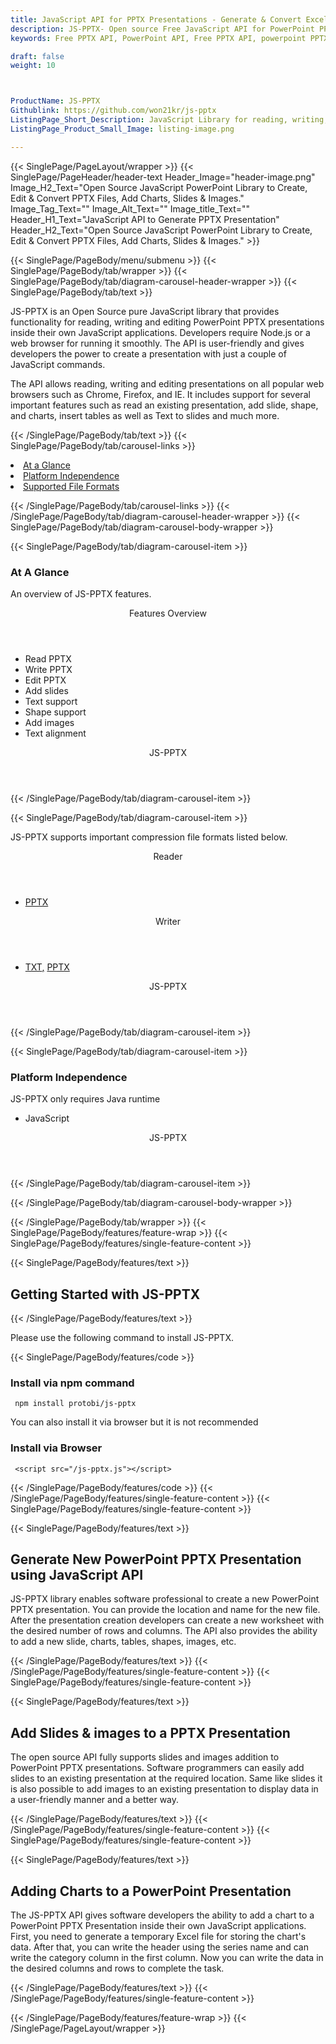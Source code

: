 ```yaml
---
title: JavaScript API for PPTX Presentations - Generate & Convert Excel Files
description: JS-PPTX- Open source Free JavaScript API for PowerPoint PPTX presentations. Generate, Edit & Convert PPTX Files, Add Charts, Slides & Images via JavaScript API.
keywords: Free PPTX API, PowerPoint API, Free PPTX API, powerpoint PPTX library, microsoft office API, Office Open XML, JavaScript PPTX API, JavaScript PPTX, JavaScript presentation API, create PPTX slide, modify PPTX files, add image to presentation, add slides to PPTX, insert Charts in PPTX, Open Source JavaScript Libraries

draft: false
weight: 10



ProductName: JS-PPTX
Githublink: https://github.com/won21kr/js-pptx
ListingPage_Short_Description: JavaScript Library for reading, writing, editing PowerPoint PPTX presentation inside web applications.
ListingPage_Product_Small_Image: listing-image.png 

---
```


{{< SinglePage/PageLayout/wrapper >}}
{{< SinglePage/PageHeader/header-text
Header_Image="header-image.png"
Image_H2_Text="Open Source JavaScript PowerPoint Library to Create, Edit & Convert PPTX Files, Add Charts, Slides & Images."
Image_Tag_Text=""
Image_Alt_Text=""
Image_title_Text=""
Header_H1_Text="JavaScript API to Generate PPTX Presentation"
Header_H2_Text="Open Source JavaScript PowerPoint Library to Create, Edit & Convert PPTX Files, Add Charts, Slides & Images." >}}

{{< SinglePage/PageBody/menu/submenu >}}
{{< SinglePage/PageBody/tab/wrapper >}}
{{< SinglePage/PageBody/tab/diagram-carousel-header-wrapper >}}
{{< SinglePage/PageBody/tab/text >}}



<p>JS-PPTX is an Open Source pure JavaScript library that provides functionality for reading, writing and editing PowerPoint PPTX presentations inside their own JavaScript applications. Developers require Node.js or a web browser for running it smoothly. The API is user-friendly and gives developers the power to create a presentation with just a couple of JavaScript commands.</p>
<p>The API allows reading, writing and editing presentations on all popular web browsers such as Chrome, Firefox, and IE. It includes support for several important features such as read an existing presentation, add slide, shape, and charts, insert tables as well as Text to slides and much more.</p>

{{< /SinglePage/PageBody/tab/text >}}
{{< SinglePage/PageBody/tab/carousel-links >}}

<li data-target="#diagramcarousel" data-slide-to="0"><a href="#">At a Glance</a></li>
<li data-target="#diagramcarousel" data-slide-to="2"><a href="#">Platform Independence</a></li>
<li data-target="#diagramcarousel" data-slide-to="1"><a class="activetab" href="#">Supported File Formats</a></li>


{{< /SinglePage/PageBody/tab/carousel-links >}}
{{< /SinglePage/PageBody/tab/diagram-carousel-header-wrapper >}}
{{< SinglePage/PageBody/tab/diagram-carousel-body-wrapper >}}

{{< SinglePage/PageBody/tab/diagram-carousel-item >}}
<h3>At A Glance</h3>
<p>An overview of JS-PPTX features.</p>
<div class="diagram1 d1-poi">
<div class="d1-row">
<div class="d1-col d1-left"><header>Features Overview</header>
<ul>
<li>Read PPTX</li>
<li>Write PPTX</li>
<li>Edit PPTX</li>
<li>Add slides</li>
<li>Text support</li>
<li>Shape support</li>
<li>Add images</li>
<li>Text alignment</li>
</ul>
</div>
<!--/left--></div>
<div class="d1-logo" style="border: none;"><!--<img src='listing-image.png' alt="Compression APIs for .NET" />--><header>JS-PPTX</header><footer><small></small></footer></div>
<!--/logo--></div>
<!--/diagram1-->
{{< /SinglePage/PageBody/tab/diagram-carousel-item >}}

{{< SinglePage/PageBody/tab/diagram-carousel-item >}}
<p>JS-PPTX supports important compression file formats listed below.</p>
<div class="diagram1 d2 d1-poi">
<div class="d1-row"> 
<div class="d1-col d1-left"><header><i class="fa fa-arrows-v"> </i> Reader</header>
<ul>
<li><a href="https://docs.fileformat.com/presentation/pptx/">PPTX</a></li>
</ul>
</div>
<!--/left-->
<div class="d1-col d1-right"><header><i class="fa fa-long-arrow-down"> </i> Writer</header>
<ul>
<li><a href="https://docs.fileformat.com/word-processing/txt/">TXT</a><a href="https://docs.fileformat.com/presentation/pptx/">,</a> <a href="https://docs.fileformat.com/presentation/pptx/">PPTX</a></li>
</ul>
</div>
<!--/right--></div>
<!--/row-->
<div class="d1-logo" style="border: none;"><!--<img src='listing-image.png' alt="Compression APIs for .NET" />--><header>JS-PPTX</header><footer><small></small></footer></div>
<!--/logo--></div>
<!--/diagram2-->
{{< /SinglePage/PageBody/tab/diagram-carousel-item >}}

{{< SinglePage/PageBody/tab/diagram-carousel-item >}}
<h3>Platform Independence</h3>
<p>JS-PPTX only requires Java runtime</p>
<div class="diagram1 d1-poi">
<div class="d1-row">
<div class="d1-col d1-left">
<ul>
<li><em> </em>JavaScript</li>
</ul>
</div>
<!--/left-->
<div class="d1-col d1-right"> </div>
<!--/right--></div>
<!--/row-->
<div class="d1-logo" style="border: none;"><!--<img src='listing-image.png' alt="Compression APIs for .NET" />--><header>JS-PPTX</header><footer><small></small></footer></div>
<!--/logo--></div>
<!--/diagram2 -->
{{< /SinglePage/PageBody/tab/diagram-carousel-item >}}

{{< /SinglePage/PageBody/tab/diagram-carousel-body-wrapper >}}

{{< /SinglePage/PageBody/tab/wrapper >}}
{{< SinglePage/PageBody/features/feature-wrap >}}
{{< SinglePage/PageBody/features/single-feature-content >}}

{{< SinglePage/PageBody/features/text >}}
<h2 class="h2title">Getting Started with JS-PPTX</h2>
{{< /SinglePage/PageBody/features/text >}}
<p>Please use the following command to install JS-PPTX.</p>
{{< SinglePage/PageBody/features/code >}}
<h3>Install via npm command</h3>
<pre><code class="html"> npm install protobi/js-pptx </code></pre>
<p>You can also install it via browser but it is not recommended</p>
<h3>Install via Browser</h3>
<pre><code class="html"> &lt;script src="/js-pptx.js"&gt;&lt;/script&gt;<code class="html"> </code></code></pre>


{{< /SinglePage/PageBody/features/code >}}
{{< /SinglePage/PageBody/features/single-feature-content >}}
{{< SinglePage/PageBody/features/single-feature-content >}}

{{< SinglePage/PageBody/features/text >}}
<h2 class="h2title">Generate New PowerPoint PPTX Presentation using JavaScript API</h2>
<p>JS-PPTX library enables software professional to create a new PowerPoint PPTX presentation. You can provide the location and name for the new file. After the presentation creation developers can create a new worksheet with the desired number of rows and columns. The API also provides the ability to add a new slide, charts, tables, shapes, images, etc.</p>

{{< /SinglePage/PageBody/features/text >}}
{{< /SinglePage/PageBody/features/single-feature-content >}}
{{< SinglePage/PageBody/features/single-feature-content >}}

{{< SinglePage/PageBody/features/text >}}
<h2 class="h2title">Add Slides & images to a PPTX Presentation</h2>
<p>The open source API fully supports slides and images addition to PowerPoint PPTX presentations. Software programmers can easily add slides to an existing presentation at the required location. Same like slides it is also possible to add images to an existing presentation to display data in a user-friendly manner and a better way.</p>
{{< /SinglePage/PageBody/features/text >}}
{{< /SinglePage/PageBody/features/single-feature-content >}}
{{< SinglePage/PageBody/features/single-feature-content >}}

{{< SinglePage/PageBody/features/text >}}
<h2 class="h2title">Adding Charts to a PowerPoint Presentation</h2>
<p>The JS-PPTX API gives software developers the ability to add a chart to a PowerPoint PPTX Presentation inside their own JavaScript applications. First, you need to generate a temporary Excel file for storing the chart's data. After that, you can write the header using the series name and can write the category column in the first column. Now you can write the data in the desired columns and rows to complete the task.</p>


{{< /SinglePage/PageBody/features/text >}}
{{< /SinglePage/PageBody/features/single-feature-content >}}

{{< /SinglePage/PageBody/features/feature-wrap >}}
{{< /SinglePage/PageLayout/wrapper >}}